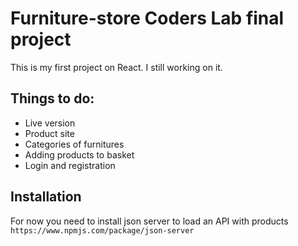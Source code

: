 # Furniture-store Coders Lab final project
This is my first project on React. I still working on it. 
## Things to do:
- Live version
- Product site
- Categories of furnitures
- Adding products to basket
- Login and registration
## Installation
For now you need to install json server to load an API with products 
```https://www.npmjs.com/package/json-server```
